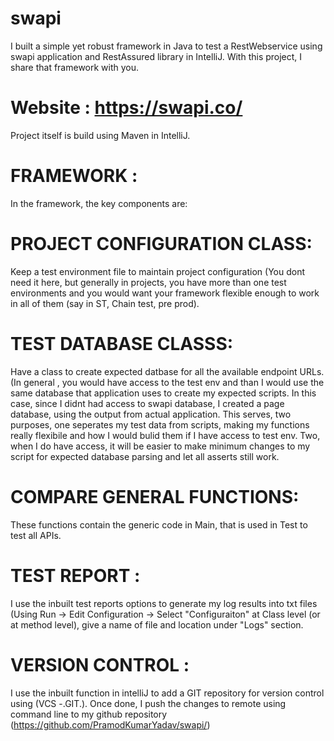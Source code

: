 # swapi
I built a simple yet robust framework in Java to test a RestWebservice using swapi application and RestAssured library in IntelliJ. 
With this project, I share that framework with you.

# Website : https://swapi.co/ 

Project itself is build using Maven in IntelliJ.
# FRAMEWORK :
In the framework, the key components are:
# PROJECT CONFIGURATION CLASS: 
Keep a test environment file to maintain project configuration (You dont need it here, but generally in projects, you have more than 
    one test environments and you would want your framework flexible enough to work in all of them (say in ST, Chain test, pre prod).
# TEST DATABASE CLASSS: 
Have a class to create expected datbase for all the available endpoint URLs. (In general , you would have access to the test env 
    and than I would use the same database that application uses to create my expected scripts. In this case, since I didnt had access
    to swapi database, I created a page database, using the output from actual application. This serves, two purposes, one seperates my
    test data from scripts, making my functions really flexibile and how I would bulid them if I have access to test env. Two, when I do
    have access, it will be easier to make minimum changes to my script for expected database parsing and let all asserts still work.
# COMPARE GENERAL FUNCTIONS: 
These functions contain the generic code in Main, that is used in Test to test all APIs.
# TEST REPORT : 
I use the inbuilt test reports options to generate my log results into txt files (Using Run -> Edit Configuration -> 
    Select "Configuraiton" at Class level (or at method level), give a name of file and location under "Logs" section. 
# VERSION CONTROL : 
I use the inbuilt function in intelliJ to add a GIT repository for version control using (VCS -.GIT.). Once done, 
    I push the changes to remote using command line to my github repository (https://github.com/PramodKumarYadav/swapi/)
